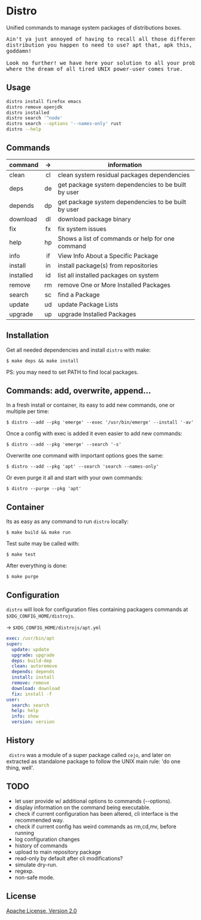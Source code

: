 # Distro

Unified commands to manage system packages of distributions boxes.

<pre>
Ain't ya just annoyed of having to recall all those different commands of every
distribution you happen to need to use? apt that, apk this, dnf those...
goddamn!

Look no further! we have here your solution to all your problems: `distro`,
where the dream of all tired UNIX power-user comes true.
</pre>

## Usage

```sh
distro install firefox emacs
distro remove openjdk
distro installed
distro search '^node'
distro search --options '--names-only' rust
distro --help
```

## Commands

| command   | ->  | information                                         |
| --------- | :-: | --------------------------------------------------- |
| clean     | cl  | clean system residual packages dependencies         |
| deps      | de  | get package system dependencies to be built by user |
| depends   | dp  | get package system dependencies to be built by user |
| download  | dl  | download package binary                             |
| fix       | fx  | fix system issues                                   |
| help      | hp  | Shows a list of commands or help for one command    |
| info      | if  | View Info About a Specific Package                  |
| install   | in  | install package(s) from repositories                |
| installed | id  | list all installed packages on system               |
| remove    | rm  | remove One or More Installed Packages               |
| search    | sc  | find a Package                                      |
| update    | ud  | update Package Lists                                |
| upgrade   | up  | upgrade Installed Packages                          |

## Installation

Get all needed dependencies and install `distro` with make:

    $ make deps && make install

PS: you may need to set PATH to find local packages.

## Commands: add, overwrite, append...

In a fresh install or container, its easy to add new commands, one or multiple per time:

`$ distro --add --pkg 'emerge' --exec '/usr/bin/emerge' --install '-av'`

Once a config with exec is added it even easier to add new commands:

`$ distro --add --pkg 'emerge' --search '-s'`

Overwrite one command with important options goes the same:

`$ distro --add --pkg 'apt' --search 'search --names-only'`

Or even purge it all and start with your own commands:

`$ distro --purge --pkg 'apt'`

## Container

Its as easy as any command to run `distro` locally:

    $ make build && make run

Test suite may be called with:

    $ make test

After everything is done:

    $ make purge

## Configuration

`distro` will look for configuration files containing packagers commands at
`$XDG_CONFIG_HOME/distrojs`.

-> `$XDG_CONFIG_HOME/distrojs/apt.yml`

```yaml
exec: /usr/bin/apt
super:
  update: update
  upgrade: upgrade
  deps: build-dep
  clean: autoremove
  depends: depends
  install: install
  remove: remove
  download: download
  fix: install -f
user:
  search: search
  help: help
  info: show
  version: version
```

## History

` distro` was a module of a super package called `cejo`, and later on extracted
as standalone package to follow the UNIX main rule: 'do one thing, well'.

## TODO

- let user provide w/ additional options to commands (--options).
- display information on the command being executable.
- check if current configuration has been altered, cli interface is the recommended way.
- check if current config has weird commands as rm,cd,mv, before running
- log configuration changes
- history of commands
- upload to main repository package
- read-only by default after cli modifications?
- simulate dry-run.
- regexp.
- non-safe mode.

## License

[Apache License, Version 2.0](https://www.apache.org/licenses/LICENSE-2.0)
